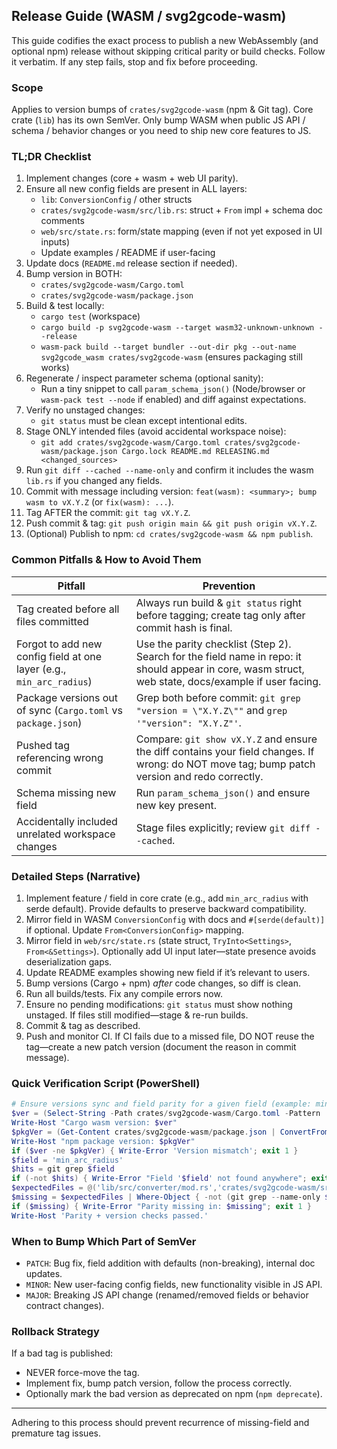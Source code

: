## Release Guide (WASM / svg2gcode-wasm)

This guide codifies the exact process to publish a new WebAssembly (and optional npm) release without skipping critical parity or build checks. Follow it verbatim. If any step fails, stop and fix before proceeding.

### Scope
Applies to version bumps of `crates/svg2gcode-wasm` (npm & Git tag). Core crate (`lib`) has its own SemVer. Only bump WASM when public JS API / schema / behavior changes or you need to ship new core features to JS.

### TL;DR Checklist
1. Implement changes (core + wasm + web UI parity).
2. Ensure all new config fields are present in ALL layers:
   - `lib`: `ConversionConfig` / other structs
   - `crates/svg2gcode-wasm/src/lib.rs`: struct + `From` impl + schema doc comments
   - `web/src/state.rs`: form/state mapping (even if not yet exposed in UI inputs)
   - Update examples / README if user-facing
3. Update docs (`README.md` release section if needed).
4. Bump version in BOTH:
   - `crates/svg2gcode-wasm/Cargo.toml`
   - `crates/svg2gcode-wasm/package.json`
5. Build & test locally:
   - `cargo test` (workspace)
   - `cargo build -p svg2gcode-wasm --target wasm32-unknown-unknown --release`
   - `wasm-pack build --target bundler --out-dir pkg --out-name svg2gcode_wasm crates/svg2gcode-wasm` (ensures packaging still works)
6. Regenerate / inspect parameter schema (optional sanity):
   - Run a tiny snippet to call `param_schema_json()` (Node/browser or `wasm-pack test --node` if enabled) and diff against expectations.
7. Verify no unstaged changes:
   - `git status` must be clean except intentional edits.
8. Stage ONLY intended files (avoid accidental workspace noise):
   - `git add crates/svg2gcode-wasm/Cargo.toml crates/svg2gcode-wasm/package.json Cargo.lock README.md RELEASING.md <changed_sources>`
9. Run `git diff --cached --name-only` and confirm it includes the wasm `lib.rs` if you changed any fields.
10. Commit with message including version: `feat(wasm): <summary>; bump wasm to vX.Y.Z` (or `fix(wasm): ...`).
11. Tag AFTER the commit: `git tag vX.Y.Z`.
12. Push commit & tag: `git push origin main && git push origin vX.Y.Z`.
13. (Optional) Publish to npm: `cd crates/svg2gcode-wasm && npm publish`.

### Common Pitfalls & How to Avoid Them
| Pitfall | Prevention |
|---------|------------|
| Tag created before all files committed | Always run build & `git status` right before tagging; create tag only after commit hash is final. |
| Forgot to add new config field at one layer (e.g., `min_arc_radius`) | Use the parity checklist (Step 2). Search for the field name in repo: it should appear in core, wasm struct, web state, docs/example if user facing. |
| Package versions out of sync (`Cargo.toml` vs `package.json`) | Grep both before commit: `git grep "version = \"X.Y.Z\""` and `grep '"version": "X.Y.Z"'`. |
| Pushed tag referencing wrong commit | Compare: `git show vX.Y.Z` and ensure the diff contains your field changes. If wrong: do NOT move tag; bump patch version and redo correctly. |
| Schema missing new field | Run `param_schema_json()` and ensure new key present. |
| Accidentally included unrelated workspace changes | Stage files explicitly; review `git diff --cached`. |

### Detailed Steps (Narrative)
1. Implement feature / field in core crate (e.g., add `min_arc_radius` with serde default). Provide defaults to preserve backward compatibility.
2. Mirror field in WASM `ConversionConfig` with docs and `#[serde(default)]` if optional. Update `From<ConversionConfig>` mapping.
3. Mirror field in `web/src/state.rs` (state struct, `TryInto<Settings>`, `From<&Settings>`). Optionally add UI input later—state presence avoids deserialization gaps.
4. Update README examples showing new field if it’s relevant to users.
5. Bump versions (Cargo + npm) *after* code changes, so diff is clean.
6. Run all builds/tests. Fix any compile errors now.
7. Ensure no pending modifications: `git status` must show nothing unstaged. If files still modified—stage & re-run builds.
8. Commit & tag as described.
9. Push and monitor CI. If CI fails due to a missed file, DO NOT reuse the tag—create a new patch version (document the reason in commit message).

### Quick Verification Script (PowerShell)
```powershell
# Ensure versions sync and field parity for a given field (example: min_arc_radius)
$ver = (Select-String -Path crates/svg2gcode-wasm/Cargo.toml -Pattern '^version').Line.Split('=')[1].Trim() -replace '"',''
Write-Host "Cargo wasm version: $ver"
$pkgVer = (Get-Content crates/svg2gcode-wasm/package.json | ConvertFrom-Json).version
Write-Host "npm package version: $pkgVer"
if ($ver -ne $pkgVer) { Write-Error 'Version mismatch'; exit 1 }
$field = 'min_arc_radius'
$hits = git grep $field
if (-not $hits) { Write-Error "Field '$field' not found anywhere"; exit 1 }
$expectedFiles = @('lib/src/converter/mod.rs','crates/svg2gcode-wasm/src/lib.rs','web/src/state.rs')
$missing = $expectedFiles | Where-Object { -not (git grep --name-only $field | Select-String $_) }
if ($missing) { Write-Error "Parity missing in: $missing"; exit 1 }
Write-Host 'Parity + version checks passed.'
```

### When to Bump Which Part of SemVer
- `PATCH`: Bug fix, field addition with defaults (non-breaking), internal doc updates.
- `MINOR`: New user-facing config fields, new functionality visible in JS API.
- `MAJOR`: Breaking JS API change (renamed/removed fields or behavior contract changes).

### Rollback Strategy
If a bad tag is published:
- NEVER force-move the tag.
- Implement fix, bump patch version, follow the process correctly.
- Optionally mark the bad version as deprecated on npm (`npm deprecate`).

---
Adhering to this process should prevent recurrence of missing-field and premature tag issues.
